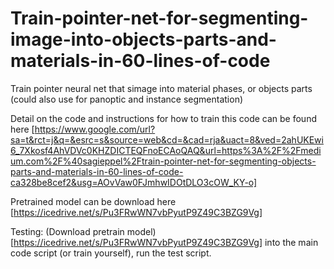 # Train-pointer-net-for-segmenting-image-into-objects-parts-and-materials-in-60-lines-of-code
Train pointer neural net that simage into material phases, or objects parts (could also use for panoptic and instance segmentation)

Detail on the code and instructions for how to train this code can be found here [https://www.google.com/url?sa=t&rct=j&q=&esrc=s&source=web&cd=&cad=rja&uact=8&ved=2ahUKEwi6_7Xkosf4AhVDVc0KHZDICTEQFnoECAoQAQ&url=https%3A%2F%2Fmedium.com%2F%40sagieppel%2Ftrain-pointer-net-for-segmenting-objects-parts-and-materials-in-60-lines-of-code-ca328be8cef2&usg=AOvVaw0FJmhwIDOtDLO3cOW_KY-o]

Pretrained model can be download here [https://icedrive.net/s/Pu3FRwWN7vbPyutP9Z49C3BZG9Vg]

Testing: 
(Download pretrain model)[https://icedrive.net/s/Pu3FRwWN7vbPyutP9Z49C3BZG9Vg] into the main code script (or train yourself), run the test script.

